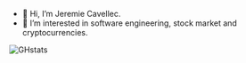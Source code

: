 - 👋 Hi, I’m Jeremie Cavellec.
- 👀 I’m interested in software engineering, stock market and cryptocurrencies.


![GHstats](https://github-readme-stats.vercel.app/api?username=jerulz&show_icons=true&theme=dracula)

<!---
- 🌱 I’m currently learning ...
- 💞️ I’m looking to collaborate on opensource dotnet projects.
- 📫 How to reach me: hello@jeremiecavellec.com

<!---
jeremiecavellec/jeremiecavellec is a ✨ special ✨ repository because its `README.md` (this file) appears on your GitHub profile.
You can click the Preview link to take a look at your changes.
<!---
